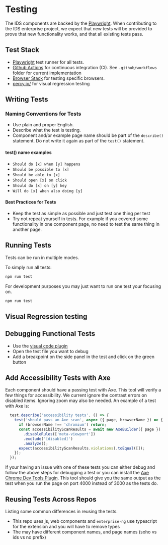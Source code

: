 # Testing

The IDS components are backed by the [Playwright](https://playwright.dev/).  When contributing to the IDS enterprise project, we expect that new tests will be provided to prove that new functionality works, and that all existing tests pass.

## Test Stack

- [Playwright](https://playwright.dev/) test runner for all tests.
- [Github Actions](https://github.com/features/actions) for continuous integration (CI). See `.github/workflows` folder for current implementation
- [Browser Stack](https://www.browserstack.com/) for testing specific browsers.
- [percy.io/](https://percy.io/) for visual regression testing

## Writing Tests

### Naming Conventions for Tests

- Use plain and proper English.
- Describe what the test is testing.
- Component and/or example page name should be part of the `describe()` statement.  Do not write it again as part of the `test()` statement.

#### test() name examples

- `Should do [x] when [y] happens`
- `Should be possible to [x]`
- `Should be able to [x]`
- `Should open [x] on click`
- `Should do [x] on [y] key`
- `Will do [x] when also doing [y]`

#### Best Practices for Tests

- Keep the test as simple as possible and just test one thing per test
- Try not repeat yourself in tests. For example if you covered some functionality in one component page, no need to test the same thing in another page.

## Running Tests

Tests can be run in multiple modes.

To simply run all tests:

```sh
npm run test
```

For development purposes you may just want to run one test your focusing on.

```sh
npm run test
```

## Visual Regression testing

## Debugging Functional Tests

- Use the [visual code plugin](https://marketplace.visualstudio.com/items?itemName=ms-playwright.playwright)
- Open the test file you want to debug
- Add a breakpoint  on the side panel in the test and click on the green button

## Add Accessibility Tests with Axe

Each component should have a passing test with Axe. This tool will verify a few things for accessibility. We current ignore the contrast errors on disabled items. Ignoring zoom may also be needed. An example of a test with Axe is:

```javascript
  test.describe('accessibility tests', () => {
    test('should pass an Axe scan', async ({ page, browserName }) => {
      if (browserName !== 'chromium') return;
      const accessibilityScanResults = await new AxeBuilder({ page })
        .disableRules(['meta-viewport'])
        .exclude('[disabled]')
        .analyze();
      expect(accessibilityScanResults.violations).toEqual([]);
    });
  });
```

 If your having an issue with one of these tests you can either debug and follow the above steps for debugging a test or you can install the [Axe Chrome Dev Tools Plugin](https://chrome.google.com/webstore/detail/axe/lhdoppojpmngadmnindnejefpokejbdd?hl=en-US). This tool should give you the same output as the test when you run the page on port 4000 instead of 3000 as the tests do.

## Reusing Tests Across Repos

Listing some common differences in reusing the tests.

- This repo uses js, web components and `enterprise-ng` use typescript for the extension and you will have to remove types
- The may have different component names, and page names (soho vs ids vs no prefix)
